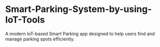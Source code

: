 # Smart-Parking-System-by-using-IoT-Tools
A modern IoT-based Smart Parking app designed to help users find and manage parking spots efficiently.
